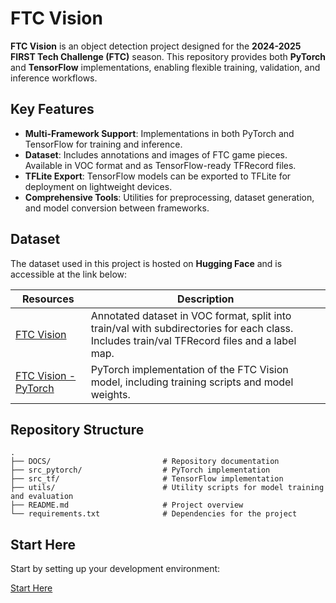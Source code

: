 
# **FTC Vision**

**FTC Vision** is an object detection project designed for the **2024-2025 FIRST Tech Challenge (FTC)** season. This repository provides both **PyTorch** and **TensorFlow** implementations, enabling flexible training, validation, and inference workflows.

## **Key Features**
- **Multi-Framework Support**: Implementations in both PyTorch and TensorFlow for training and inference.
- **Dataset**: Includes annotations and images of FTC game pieces. Available in VOC format and as TensorFlow-ready TFRecord files.
- **TFLite Export**: TensorFlow models can be exported to TFLite for deployment on lightweight devices.
- **Comprehensive Tools**: Utilities for preprocessing, dataset generation, and model conversion between frameworks.

## **Dataset**
The dataset used in this project is hosted on **Hugging Face** and is accessible at the link below:


| **Resources**   | **Description**                                                                                                                                     |
|---------------|-----------------------------------------------------------------------------------------------------------------------------------------------------|
| [FTC Vision](https://huggingface.co/datasets/torinriley/FTCVision) | Annotated dataset in VOC format, split into train/val with subdirectories for each class. Includes train/val TFRecord files and a label map. |
| [FTC Vision - PyTorch](https://huggingface.co/torinriley/FTCVision-PyTorch) | PyTorch implementation of the FTC Vision model, including training scripts and model weights. |


## **Repository Structure**
```plaintext
.
├── DOCS/                         # Repository documentation
├── src_pytorch/                  # PyTorch implementation
├── src_tf/                       # TensorFlow implementation
├── utils/                        # Utility scripts for model training and evaluation
├── README.md                     # Project overview
└── requirements.txt              # Dependencies for the project
```

## Start Here
Start by setting up your development environment:

[Start Here](https://github.com/CapitalRobotics/ObjectDetecion/blob/main/DOCS/setup.md)

